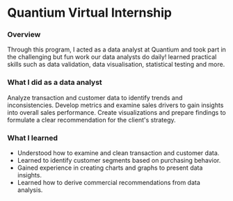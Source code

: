 
# Quantium Virtual Internship 

### Overview
Through this program, I acted as a data analyst at Quantium and took part in the challenging but fun work our data analysts do daily! learned practical skills such as data validation, data visualisation, statistical testing and more.

### What I did as a data analyst
Analyze transaction and customer data to identify trends and inconsistencies. 
Develop metrics and examine sales drivers to gain insights into overall sales performance. 
Create visualizations and prepare findings to formulate a clear recommendation for the client's strategy.

### What I learned
- Understood how to examine and clean transaction and customer data.
- Learned to identify customer segments based on purchasing behavior. 
- Gained experience in creating charts and graphs to present data insights.
- Learned how to derive commercial recommendations from data analysis.
